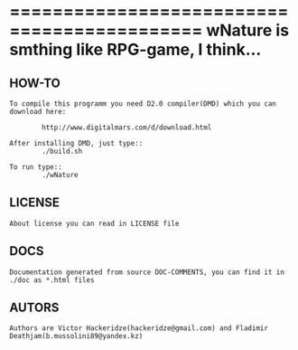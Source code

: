 ============================================
wNature is smthing like RPG-game, I think...
============================================

HOW-TO
------

    To compile this programm you need D2.0 compiler(DMD) which you can download here:

            http://www.digitalmars.com/d/download.html

    After installing DMD, just type::
            ./build.sh

    To run type::
            ./wNature

LICENSE
-------

    About license you can read in LICENSE file


DOCS
----

    Documentation generated from source DOC-COMMENTS, you can find it in ./doc as *.html files


AUTORS
------

    Authors are Victor Hackeridze(hackeridze@gmail.com) and Fladimir Deathjam(b.mussolini89@yandex.kz)
